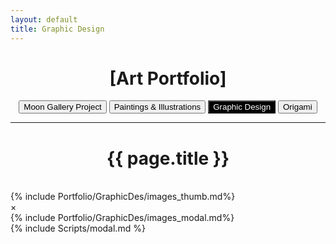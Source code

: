 ```yaml
---
layout: default
title: Graphic Design
---
```


<div class="artpost" align="center">
	<h1 class="artpost-title">[Art Portfolio]</h1>
	<a href="/Portfolio/MoonGallery"><button class="button">Moon Gallery Project</button></a>
	<a href="/Portfolio/Paintings"><button class="button">Paintings & Illustrations</button></a>
	<a href="/Portfolio/GraphicDes"><button class="button" style="background-color: black; color: white">Graphic Design</button></a>
	<a href="/Portfolio/Origami"><button class="button">Origami</button></a>
	<hr>
	<h1>{{ page.title }}</h1>
	<br>
</div>
<div>
	{% include Portfolio/GraphicDes/images_thumb.md%}
	<!-- The Modal -->
	<div id="myModal" class="modal">
	  <span class="close cursor" onclick="closeModal()">&times;</span>
	  <div class="modal-content">
	    {% include Portfolio/GraphicDes/images_modal.md%}   
	  </div>
	</div>
	{% include Scripts/modal.md %}
</div>
